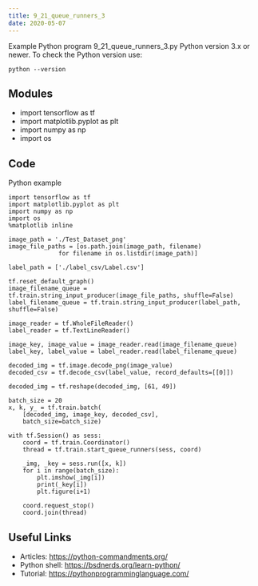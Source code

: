 ```yaml
---
title: 9_21_queue_runners_3
date: 2020-05-07
---
```

Example Python program 9_21_queue_runners_3.py
Python version 3.x or newer.
To check the Python version use:

    python --version

## Modules

* import tensorflow as tf
* import matplotlib.pyplot as plt
* import numpy as np
* import os

## Code

Python example

    import tensorflow as tf
    import matplotlib.pyplot as plt
    import numpy as np
    import os
    %matplotlib inline
    
    image_path = './Test_Dataset_png'
    image_file_paths = [os.path.join(image_path, filename) 
                  for filename in os.listdir(image_path)]
    
    label_path = ['./label_csv/Label.csv']
    
    tf.reset_default_graph()
    image_filename_queue = tf.train.string_input_producer(image_file_paths, shuffle=False)
    label_filename_queue = tf.train.string_input_producer(label_path, shuffle=False)
    
    image_reader = tf.WholeFileReader()
    label_reader = tf.TextLineReader()
    
    image_key, image_value = image_reader.read(image_filename_queue)
    label_key, label_value = label_reader.read(label_filename_queue)
    
    decoded_img = tf.image.decode_png(image_value)
    decoded_csv = tf.decode_csv(label_value, record_defaults=[[0]])
    
    decoded_img = tf.reshape(decoded_img, [61, 49])
    
    batch_size = 20
    x, k, y_ = tf.train.batch(
        [decoded_img, image_key, decoded_csv], 
        batch_size=batch_size)
    
    with tf.Session() as sess:
        coord = tf.train.Coordinator()
        thread = tf.train.start_queue_runners(sess, coord)
        
        _img, _key = sess.run([x, k])
        for i in range(batch_size):
            plt.imshow(_img[i])
            print(_key[i])
            plt.figure(i+1)
     
        coord.request_stop()
        coord.join(thread)

## Useful Links

- Articles: https://python-commandments.org/
- Python shell: https://bsdnerds.org/learn-python/
- Tutorial: https://pythonprogramminglanguage.com/
